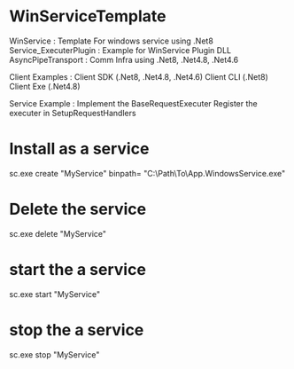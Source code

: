 # WinServiceTemplate
WinService : Template For windows service using .Net8
Service_ExecuterPlugin : Example for WinService Plugin DLL 
AsyncPipeTransport : Comm Infra using .Net8, .Net4.8, .Net4.6


Client Examples :
Client SDK (.Net8, .Net4.8, .Net4.6)
Client CLI (.Net8)
Client Exe (.Net4.8)

Service Example :
Implement the  BaseRequestExecuter 
Register the executer in SetupRequestHandlers


# Install as a service 
sc.exe create "MyService" binpath= "C:\Path\To\App.WindowsService.exe"

# Delete the service 
sc.exe delete "MyService"


# start the a service 
sc.exe start "MyService"

# stop the a service 
sc.exe stop "MyService"

